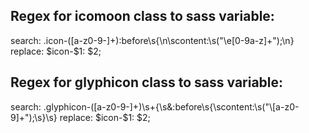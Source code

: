 Regex for icomoon class to sass variable:
-----------------------------------------

search: \.icon-([a-z0-9-]+):before\s\{\n\scontent:\s("\\e[0-9a-z]+");\n\}
replace: \$icon-$1: $2;

Regex for glyphicon class to sass variable:
-------------------------------------------

search: \.glyphicon-([a-z0-9-]+)\s+\{\s&:before\s\{\scontent:\s("\\[a-z0-9]+");\s\}\s\}
replace: \$icon-$1: $2;
